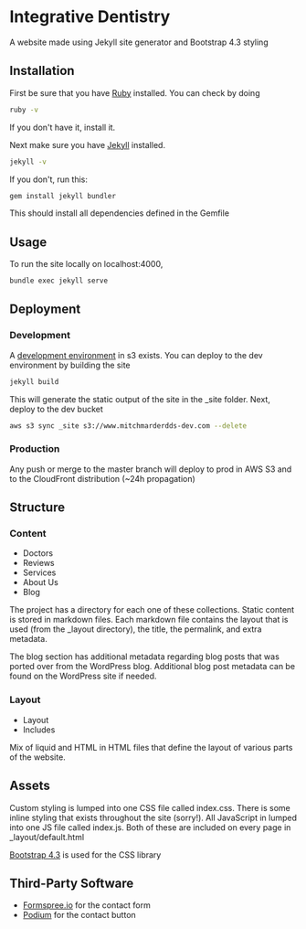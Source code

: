 # Integrative Dentistry

A website made using Jekyll site generator and Bootstrap 4.3 styling

## Installation

First be sure that you have [Ruby](https://www.ruby-lang.org/en/) installed. You can check by doing

```bash
ruby -v
```
If you don't have it, install it.

Next make sure you have [Jekyll](https://jekyllrb.com/docs/) installed. 

```bash
jekyll -v
```

If you don't, run this:

```bash
gem install jekyll bundler
```

This should install all dependencies defined in the Gemfile

## Usage

To run the site locally on localhost:4000,
```bash
bundle exec jekyll serve
```

## Deployment

### Development

A [development environment](http://www.mitchmarderdds-dev.com.s3-website.us-west-2.amazonaws.com/) in s3 exists. You can deploy to the dev environment by building the site

```bash
jekyll build
```

This will generate the static output of the site in the _site folder. Next, deploy to the dev bucket

```bash
aws s3 sync _site s3://www.mitchmarderdds-dev.com --delete
```

### Production

Any push or merge to the master branch will deploy to prod in AWS S3 and to the CloudFront distribution (~24h propagation)

## Structure

### Content
- Doctors
- Reviews
- Services
- About Us
- Blog

The project has a directory for each one of these collections. Static content is stored in markdown files. Each markdown file contains the layout that is used (from the _layout directory), the title, the permalink, and extra metadata.

The blog section has additional metadata regarding blog posts that was ported over from the WordPress blog. Additional blog post metadata can be found on the WordPress site if needed.

### Layout
- Layout
- Includes

Mix of liquid and HTML in HTML files that define the layout of various parts of the website.

## Assets
Custom styling is lumped into one CSS file called index.css. There is some inline styling that exists throughout the site (sorry!). All JavaScript in lumped into one JS file called index.js. Both of these are included on every page in _layout/default.html

[Bootstrap 4.3](https://getbootstrap.com/docs/4.3/getting-started/introduction/) is used for the CSS library

## Third-Party Software

- [Formspree.io](https://formspree.io/) for the contact form
- [Podium](https://www.podium.com/) for the contact button